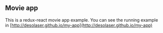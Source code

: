 ## Movie app

This is a redux-react movie app example.
You can see the running example in [http://desolaser.github.io/my-app](http://desolaser.github.io/my-app)
